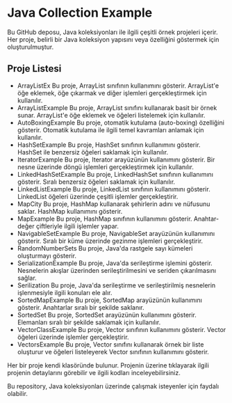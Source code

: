 # Java Collection Example
Bu GitHub deposu, Java koleksiyonları ile ilgili çeşitli örnek projeleri içerir. Her proje, belirli bir Java koleksiyon yapısını veya özelliğini göstermek için oluşturulmuştur.

## Proje Listesi
- ArrayListEx
Bu proje, ArrayList sınıfının kullanımını gösterir. ArrayList'e öğe eklemek, öğe çıkarmak ve diğer işlemleri gerçekleştirmek için kullanılır.
- ArrayListExample
Bu proje, ArrayList sınıfını kullanarak basit bir örnek sunar. ArrayList'e öğe eklemek ve öğeleri listelemek için kullanılır.
- AutoBoxingExample
Bu proje, otomatik kutulama (auto-boxing) özelliğini gösterir. Otomatik kutulama ile ilgili temel kavramları anlamak için kullanılır.
- HashSetExample
Bu proje, HashSet sınıfının kullanımını gösterir. HashSet ile benzersiz öğeleri saklamak için kullanılır.
- IteratorExample
Bu proje, Iterator arayüzünün kullanımını gösterir. Bir nesne üzerinde döngü işlemleri gerçekleştirmek için kullanılır.
- LinkedHashSetExample
Bu proje, LinkedHashSet sınıfının kullanımını gösterir. Sıralı benzersiz öğeleri saklamak için kullanılır.
- LinkedListExample
Bu proje, LinkedList sınıfının kullanımını gösterir. LinkedList öğeleri üzerinde çeşitli işlemler gerçekleştirir.
- MapCity
Bu proje, HashMap kullanarak şehirlerin adını ve nüfusunu saklar. HashMap kullanımını gösterir.
- MapExample
Bu proje, HashMap sınıfının kullanımını gösterir. Anahtar-değer çiftleriyle ilgili işlemler yapar.
- NavigableSetExample
Bu proje, NavigableSet arayüzünün kullanımını gösterir. Sıralı bir küme üzerinde gezinme işlemleri gerçekleştirir.
- RandomNumberSets
Bu proje, Java'da rastgele sayı kümeleri oluşturmayı gösterir.
- SerializationExample
Bu proje, Java'da serileştirme işlemini gösterir. Nesnelerin akışlar üzerinden serileştirilmesini ve seriden çıkarılmasını sağlar.
- Serilization
Bu proje, Java'da serileştirme ve serileştirilmiş nesnelerin işlenmesiyle ilgili konuları ele alır.
- SortedMapExample
Bu proje, SortedMap arayüzünün kullanımını gösterir. Anahtarlar sıralı bir şekilde saklanır.
- SortedSet
Bu proje, SortedSet arayüzünün kullanımını gösterir. Elemanları sıralı bir şekilde saklamak için kullanılır.
- VectorClassExample
Bu proje, Vector sınıfının kullanımını gösterir. Vector öğeleri üzerinde işlemler gerçekleştirir.
- VectorsExample
Bu proje, Vector sınıfını kullanarak örnek bir liste oluşturur ve öğeleri listeleyerek Vector sınıfının kullanımını gösterir.

Her bir proje kendi klasöründe bulunur. Projenin üzerine tıklayarak ilgili projenin detaylarını görebilir ve ilgili kodları inceleyebilirsiniz.

Bu repository, Java koleksiyonları üzerinde çalışmak isteyenler için faydalı olabilir.

